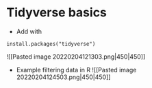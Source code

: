 # Tidyverse basics
- Add with 
```
install.packages("tidyverse")
```
![[Pasted image 20220204121303.png|450|450]]

- Example filtering data in R
![[Pasted image 20220204124503.png|450|450]]